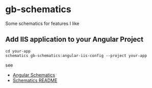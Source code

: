 # gb-schematics

Some schematics for features I like

## Add IIS application to your Angular Project

```
cd your-app
schematics gb-schematics:angular-iis-config --project your-app
```

see 

* [Angular Schematics](https://github.com/angular/angular-cli/tree/master/packages/schematics/angular)
* [Schematics README](https://github.com/angular/angular-cli/blob/master/packages/angular_devkit/schematics/README.md)
